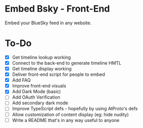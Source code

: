 # Embed Bsky - Front-End

Embed your BlueSky feed in any website.

# To-Do

- [x] Get timeline lookup working
- [x] Connect to the back-end to generate timeline HMTL
- [x] Get timeline display working
- [x] Deliver front-end script for people to embed
- [x] Add FAQ
- [x] Improve front-end visuals
- [x] Add Dark Mode (basic)
- [ ] Add OAuth Verification
- [ ] Add secondary dark mode
- [ ] Improve TypeScript defs - hopefully by using AtProto's defs
- [ ] Allow customization of content display (eg: hide nudity)
- [ ] Write a README that's in any way useful to anyone
